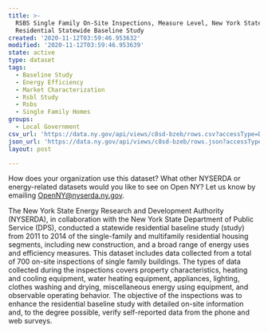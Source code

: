 ```yaml
---
title: >-
  RSBS Single Family On-Site Inspections, Measure Level, New York State
  Residential Statewide Baseline Study
created: '2020-11-12T03:59:46.953632'
modified: '2020-11-12T03:59:46.953639'
state: active
type: dataset
tags:
  - Baseline Study
  - Energy Efficiency
  - Market Characterization
  - Rsbl Study
  - Rsbs
  - Single Family Homes
groups:
  - Local Government
csv_url: 'https://data.ny.gov/api/views/c8sd-bzeb/rows.csv?accessType=DOWNLOAD'
json_url: 'https://data.ny.gov/api/views/c8sd-bzeb/rows.json?accessType=DOWNLOAD'
layout: post

---
```

How does your organization use this dataset? What other NYSERDA or energy-related datasets would you like to see on Open NY? Let us know by emailing OpenNY@nyserda.ny.gov.

The New York State Energy Research and Development Authority (NYSERDA), in collaboration with the New York State Department of Public Service (DPS), conducted a statewide residential baseline study (study) from 2011 to 2014 of the single-family and multifamily residential housing segments, including new construction, and a broad range of energy uses and efficiency measures.  This dataset includes data collected from a total of 700 on-site inspections of single family buildings. The types of data collected during the inspections covers property characteristics, heating and cooling equipment, water heating equipment, appliances, lighting, clothes washing and drying, miscellaneous energy using equipment, and observable operating behavior.  The objective of the inspections was to enhance the residential baseline study with detailed on-site information and, to the degree possible, verify self-reported data from the phone and web surveys.
